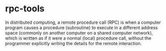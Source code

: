 # rpc-tools
In distributed computing, a remote procedure call (RPC) is when a computer program causes a procedure (subroutine) to execute in a different address space (commonly on another computer on a shared computer network), which is written as if it were a normal (local) procedure call, without the programmer explicitly writing the details for the remote interaction.